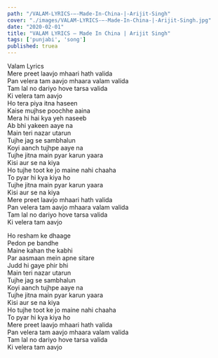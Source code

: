 ```yaml
---
path: "/VALAM-LYRICS-–-Made-In-China-|-Arijit-Singh"
cover: "./images/VALAM-LYRICS-–-Made-In-China-|-Arijit-Singh.jpg"
date: "2020-02-01"
title: "VALAM LYRICS – Made In China | Arijit Singh"
tags: ['punjabi', 'song']
published: truea
---
```

  
Valam Lyrics  
Mere preet laavjo mhaari hath valida  
Pan velera tam aavjo mhaara valam valida  
Tam lal no dariyo hove tarsa valida  
Ki velera tam aavjo  
Ho tera piya itna haseen  
Kaise mujhse poochhe aaina  
Mera hi hai kya yeh naseeb  
Ab bhi yakeen aaye na  
Main teri nazar utarun  
Tujhe jag se sambhalun  
Koyi aanch tujhpe aaye na  
Tujhe jitna main pyar karun yaara  
Kisi aur se na kiya  
Ho tujhe toot ke jo maine nahi chaaha  
To pyar hi kya kiya ho  
Tujhe jitna main pyar karun yaara  
Kisi aur se na kiya  
Mere preet laavjo mhaari hath valida  
Pan velera tam aavjo mhaara valam valida  
Tam lal no dariyo hove tarsa valida  
Ki velera tam aavjo  
  
  
  
  
  
  
Ho resham ke dhaage  
Pedon pe bandhe  
Maine kahan the kabhi  
Par aasmaan mein apne sitare  
Judd hi gaye phir bhi  
Main teri nazar utarun  
Tujhe jag se sambhalun  
Koyi aanch tujhpe aaye na  
Tujhe jitna main pyar karun yaara  
Kisi aur se na kiya  
Ho tujhe toot ke jo maine nahi chaaha  
To pyar hi kya kiya ho  
Mere preet laavjo mhaari hath valida  
Pan velera tam aavjo mhaara valam valida  
Tam lal no dariyo hove tarsa valida  
Ki velera tam aavjo  
